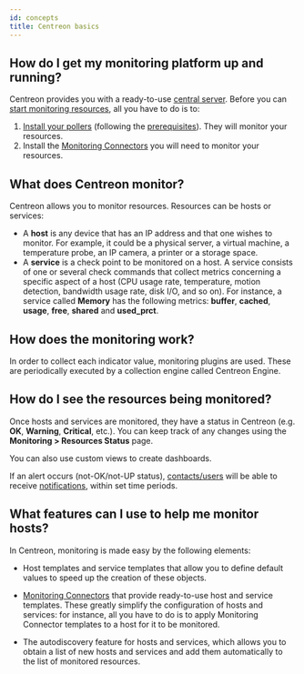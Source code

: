 ```yaml
---
id: concepts
title: Centreon basics
---
```


## How do I get my monitoring platform up and running?

Centreon provides you with a ready-to-use [central server](architecture.md). Before you can [start monitoring resources](monitoring.md), all you have to do is to:

1. [Install your pollers](../installation/deploy-poller.md) (following the [prerequisites](../installation/prerequisites.md)). They will monitor your resources.
2. Install the [Monitoring Connectors](../monitoring/pluginpacks.md) you will need to monitor your resources.

## What does Centreon monitor?

Centreon allows you to monitor resources. Resources can be hosts or services:

* A **host** is any device that has an IP address and that one wishes to monitor.
For example, it could be a physical server, a virtual machine, a temperature probe, an IP camera, a printer or a storage space.
* A **service** is a check point to be monitored on a host. A service consists of one or several check commands that collect metrics concerning a specific aspect of a host (CPU usage rate, temperature, motion detection, bandwidth usage rate, disk I/O, and so on). For instance, a service called **Memory** has the following metrics: **buffer**, **cached**, **usage**, **free**, **shared** and **used_prct**.

## How does the monitoring work?

In order to collect each indicator value, monitoring plugins are used. These are periodically executed by a collection engine called Centreon Engine.

## How do I see the resources being monitored?

Once hosts and services are monitored, they have a status in Centreon (e.g. **OK**, **Warning**, **Critical**, etc.). You can keep track of any changes using the **Monitoring > Resources Status** page.

You can also use custom views to create dashboards.

If an alert occurs (not-OK/not-UP status), [contacts/users](../users/users.md) will be able to receive [notifications](../alerts-notifications/notif-configuration.md), within set time periods.

## What features can I use to help me monitor hosts?

In Centreon, monitoring is made easy by the following elements:

* Host templates and service templates that allow you to define default values to speed up the creation of these objects.

* [Monitoring Connectors](../monitoring/pluginpacks.md) that provide ready-to-use host and service templates. These greatly simplify the configuration of hosts and services: for instance, all you have to do is to apply Monitoring Connector templates to a host for it to be monitored.

* The autodiscovery feature for hosts and services, which allows you to obtain a list of new hosts and services and add them automatically to the list of monitored resources.
